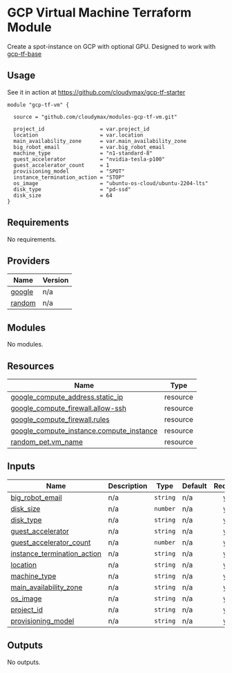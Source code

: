 # GCP  Virtual Machine Terraform Module

Create a spot-instance on GCP with optional GPU.
Designed to work with [gcp-tf-base](https://github.com/cloudymax/modules-gcp-tf-base)


## Usage

See it in action at https://github.com/cloudymax/gcp-tf-starter

```hcl
module "gcp-tf-vm" {

  source = "github.com/cloudymax/modules-gcp-tf-vm.git"

  project_id                  = var.project_id
  location                    = var.location
  main_availability_zone      = var.main_availability_zone
  big_robot_email             = var.big_robot_email
  machine_type                = "n1-standard-8"
  guest_accelerator           = "nvidia-tesla-p100"
  guest_accelerator_count     = 1
  provisioning_model          = "SPOT"
  instance_termination_action = "STOP"
  os_image                    = "ubuntu-os-cloud/ubuntu-2204-lts"
  disk_type                   = "pd-ssd"
  disk_size                   = 64
}
```

<!-- BEGIN_TF_DOCS -->
## Requirements

No requirements.

## Providers

| Name | Version |
|------|---------|
| <a name="provider_google"></a> [google](#provider\_google) | n/a |
| <a name="provider_random"></a> [random](#provider\_random) | n/a |

## Modules

No modules.

## Resources

| Name | Type |
|------|------|
| [google_compute_address.static_ip](https://registry.terraform.io/providers/hashicorp/google/latest/docs/resources/compute_address) | resource |
| [google_compute_firewall.allow-ssh](https://registry.terraform.io/providers/hashicorp/google/latest/docs/resources/compute_firewall) | resource |
| [google_compute_firewall.rules](https://registry.terraform.io/providers/hashicorp/google/latest/docs/resources/compute_firewall) | resource |
| [google_compute_instance.compute_instance](https://registry.terraform.io/providers/hashicorp/google/latest/docs/resources/compute_instance) | resource |
| [random_pet.vm_name](https://registry.terraform.io/providers/hashicorp/random/latest/docs/resources/pet) | resource |

## Inputs

| Name | Description | Type | Default | Required |
|------|-------------|------|---------|:--------:|
| <a name="input_big_robot_email"></a> [big\_robot\_email](#input\_big\_robot\_email) | n/a | `string` | n/a | yes |
| <a name="input_disk_size"></a> [disk\_size](#input\_disk\_size) | n/a | `number` | n/a | yes |
| <a name="input_disk_type"></a> [disk\_type](#input\_disk\_type) | n/a | `string` | n/a | yes |
| <a name="input_guest_accelerator"></a> [guest\_accelerator](#input\_guest\_accelerator) | n/a | `string` | n/a | yes |
| <a name="input_guest_accelerator_count"></a> [guest\_accelerator\_count](#input\_guest\_accelerator\_count) | n/a | `number` | n/a | yes |
| <a name="input_instance_termination_action"></a> [instance\_termination\_action](#input\_instance\_termination\_action) | n/a | `string` | n/a | yes |
| <a name="input_location"></a> [location](#input\_location) | n/a | `string` | n/a | yes |
| <a name="input_machine_type"></a> [machine\_type](#input\_machine\_type) | n/a | `string` | n/a | yes |
| <a name="input_main_availability_zone"></a> [main\_availability\_zone](#input\_main\_availability\_zone) | n/a | `string` | n/a | yes |
| <a name="input_os_image"></a> [os\_image](#input\_os\_image) | n/a | `string` | n/a | yes |
| <a name="input_project_id"></a> [project\_id](#input\_project\_id) | n/a | `string` | n/a | yes |
| <a name="input_provisioning_model"></a> [provisioning\_model](#input\_provisioning\_model) | n/a | `string` | n/a | yes |

## Outputs

No outputs.
<!-- END_TF_DOCS -->
